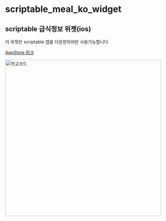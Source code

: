 # scriptable_meal_ko_widget 
## scriptable 급식정보 위젯(ios)

이 위젯은 scriptable 앱을 다운받아야만 사용가능합니다

[AppStore 링크](https://apps.apple.com/kr/app/scriptable/id1405459188)

<img width="500" alt="학교코드" src="https://user-images.githubusercontent.com/41958835/158159544-5ffe35b3-cb21-4642-88d4-28bbf4c3d9fe.png">

